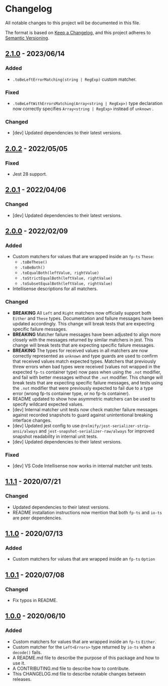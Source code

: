 # Changelog

All notable changes to this project will be documented in this file.

The format is based on [Keep a Changelog](https://keepachangelog.com/en/1.0.0/), and this project
adheres to [Semantic Versioning](https://semver.org/spec/v2.0.0.html).

## [2.1.0] - 2023/06/14

### Added

- `.toBeLeftErrorMatching(string | RegExp)` custom matcher.

### Fixed

- `.toBeLeftWithErrorsMatching(Array<string | RegExp>)` type declaration now correctly specifies
  `Array<string | RegExp>` instead of `unknown` .

### Changed

- [dev] Updated dependencies to their latest versions.

## [2.0.2] - 2022/05/05

### Fixed

- Jest 28 support.

## [2.0.1] - 2022/04/06

### Changed

- [dev] Updated dependencies to their latest versions.

## [2.0.0] - 2022/02/09

### Added

- Custom matchers for values that are wrapped inside an `fp-ts` `These`:
  - `.toBeThese()`
  - `.toBeBoth()`
  - `.toEqualBoth(leftValue, rightValue)`
  - `.toStrictEqualBoth(leftValue, rightValue)`
  - `.toSubsetEqualBoth(leftValue, rightValue)`
- Intellisense descriptions for all matchers.

### Changed

- **BREAKING** All `Left` and `Right` matchers now officially support both `Either` and `These`
  types. Documentation and failure messages have been updated accordingly. This change will
  break tests that are expecting specific failure messages.
- **BREAKING** Matcher failure messages have been adjusted to align more closely with the messages
  returned by similar matchers in jest. This change will break tests that are expecting specific
  failure messages.
- **BREAKING** The types for received values in all matchers are now correctly represented as
  `unknown` and type guards are used to confirm that received values match expected types. Matchers
  that previously threw errors when bad types were received (values not wrapped in the expected
  `fp-ts` container type) now pass when using the `.not` modifier, and fail with better messages
  without the `.not` modifier. This change will break tests that are expecting specific failure
  messages, and tests using the `.not` modifier that were previously expected to fail due to a type
  error (wrong fp-ts container type, or no fp-ts container).
- README updated to show how asymmetric matchers can be used to specify wildcard expected values.
- [dev] Internal matcher unit tests now check matcher failure messages against recorded snapshots to
  guard against unintentional breaking interface changes.
- [dev] Updated jest config to use `@relmify/jest-serializer-strip-ansi/always` and
  `jest-snapshot-serializer-raw/always` for improved snapshot readability in internal unit tests.
- [dev] Updated dependencies to their latest versions.

### Fixed

- [dev] VS Code Intellisense now works in internal matcher unit tests.

## [1.1.1] - 2020/07/21

### Changed

- Updated dependencies to their latest versions.
- README installation instructions now mention that both `fp-ts` and `io-ts` are peer dependencies.

## [1.1.0] - 2020/07/13

### Added

- Custom matchers for values that are wrapped inside an `fp-ts` `Option`

## [1.0.1] - 2020/07/08

### Changed

- Fix typos in README.

## [1.0.0] - 2020/06/10

### Added

- Custom matchers for values that are wrapped inside an `fp-ts` `Either`.
- Custom matcher for the `Left<Errors>` type returned by `io-ts` when a `decode()` fails.
- A README.md file to describe the purpose of this package and how to use it.
- A CONTRIBUTING.md file to describe how to contribute.
- This CHANGELOG.md file to describe notable changes between releases.

[2.1.0]: https://github.com/relmify/jest-fp-ts/compare/v2.0.2...v2.1.0
[2.0.2]: https://github.com/relmify/jest-fp-ts/compare/v2.0.1...v2.0.2
[2.0.1]: https://github.com/relmify/jest-fp-ts/compare/v2.0.0...v2.0.1
[2.0.0]: https://github.com/relmify/jest-fp-ts/compare/v1.1.1...v2.0.0
[1.1.1]: https://github.com/relmify/jest-fp-ts/compare/v1.1.0...v1.1.1
[1.1.0]: https://github.com/relmify/jest-fp-ts/compare/v1.0.1...v1.1.0
[1.0.1]: https://github.com/relmify/jest-fp-ts/compare/v1.0.0...v1.0.1
[1.0.0]: https://github.com/relmify/jest-fp-ts/releases/tag/v1.0.0
